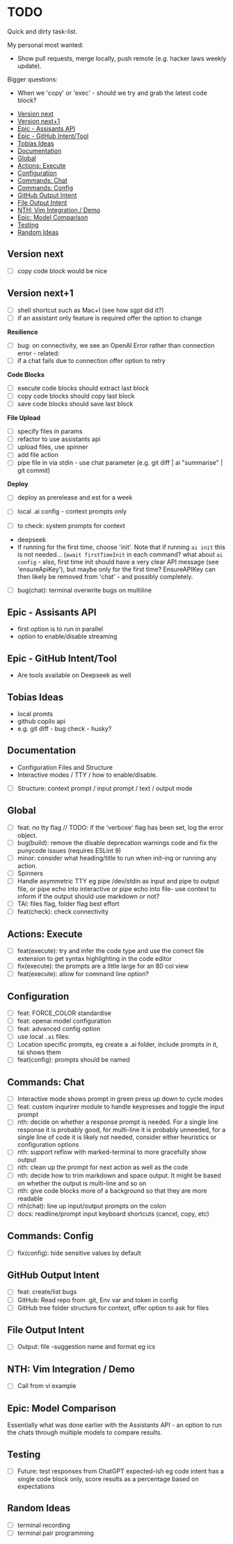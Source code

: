 # TODO

Quick and dirty task-list.

My personal most wanted:

- Show pull requests, merge locally, push remote (e.g. hacker laws weekly update).

Bigger questions:

- When we 'copy' or 'exec' - should we try and grab the latest code block?

<!-- vim-markdown-toc GFM -->

- [Version next](#version-next)
- [Version next+1](#version-next1)
- [Epic - Assisants API](#epic---assisants-api)
- [Epic - GitHub Intent/Tool](#epic---github-intenttool)
- [Tobias Ideas](#tobias-ideas)
- [Documentation](#documentation)
- [Global](#global)
- [Actions: Execute](#actions-execute)
- [Configuration](#configuration)
- [Commands: Chat](#commands-chat)
- [Commands: Config](#commands-config)
- [GitHub Output Intent](#github-output-intent)
- [File Output Intent](#file-output-intent)
- [NTH: Vim Integration / Demo](#nth-vim-integration--demo)
- [Epic: Model Comparison](#epic-model-comparison)
- [Testing](#testing)
- [Random Ideas](#random-ideas)

<!-- vim-markdown-toc -->

## Version next

- [ ] copy code block would be nice

## Version next+1

- [ ] shell shortcut such as Mac+I (see how sgpt did it?)
- [ ] if an assistant only feature is required offer the option to change

**Resilience**

- [ ] bug: on connectivity, we see an OpenAI Error rather than connection error - related:
- [ ] if a chat fails due to connection offer option to retry

**Code Blocks**

- [ ] execute code blocks should extract last block
- [ ] copy code blocks should copy last block
- [ ] save code blocks should save last block

**File Upload**

- [ ] specify files in params
- [ ] refactor to use assistants api
- [ ] upload files, use spinner
- [ ] add file action
- [ ] pipe file in via stdin - use chat parameter (e.g. git diff | ai "summarise" | git commit)

**Deploy**

- [ ] deploy as prerelease and est for a week

- [ ] local .ai config - context prompts only
- [ ] to check: system prompts for context

- deepseek
- If running for the first time, choose 'init'. Note that if running `ai init` this is not needed... (`await firstTimeInit` in each command? what about `ai config` - also, first time init should have a very clear API message (see 'ensureApiKey'), but maybe only for the first time? EnsureAPIKey can then likely be removed from 'chat' - and possibly completely.
- [ ] bug(chat): terminal overwrite bugs on multiline

## Epic - Assisants API

- first option is to run in parallel
- option to enable/disable streaming

## Epic - GitHub Intent/Tool

- Are tools available on Deepseek as well

## Tobias Ideas

- local promts
- github copilo api
- e.g. git diff - bug check - husky?

## Documentation

- Configuration Files and Structure
- Interactive modes / TTY / how to enable/disable.
- [ ] Structure: context prompt / input prompt / text / output mode

## Global

- [ ] feat: no tty flag
//  TODO: if the 'verbose' flag has been set, log the error object.
- [ ] bug(build): remove the disable deprecation warnings code and fix the punycode issues (requires ESLint 9)
- [ ] minor: consider what heading/title to run when init-ing or running any action.
- [ ] Spinners
- [ ] Handle asymmetric TTY eg pipe /dev/stdin as input and pipe to output file, or pipe echo into interactive or pipe echo into file- use context to inform if the output should use markdown or not?
- [ ] TAI: files flag, folder flag best effort
- [ ] feat(check): check connectivity

## Actions: Execute

- [ ] feat(execute): try and infer the code type and use the correct file extension to get syntax highlighting in the code editor
- [ ] fix(execute): the prompts are a little large for an 80 col view
- [ ] feat(execute): allow for command line option?

## Configuration

- [ ] feat: FORCE_COLOR standardise
- [ ] feat: openai model configuration
- [ ] feat: advanced config option
- [ ] use local `.ai` files:
- [ ] Location specific prompts, eg create a .ai folder, include prompts in it, tai shows them
- [ ] feat(config): prompts should be named

## Commands: Chat

- [ ] Interactive mode shows prompt in green press up down to cycle modes
- [ ] feat: custom inqurirer module to handle keypresses and toggle the input prompt
- [ ] nth: decide on whether a response prompt is needed. For a single line response it is probably good, for multi-line it is probably unneeded, for a single line of code it is likely not needed, consider either heuristics or configuration options
- [ ] nth: support reflow with marked-terminal to more gracefully show output
- [ ] nth: clean up the prompt for next action as well as the code
- [ ] nth: decide how to trim markdown and space output. It might be based on whether the output is multi-line and so on
- [ ] nth: give code blocks more of a background so that they are more readable
- [ ] nth(chat): line up input/output prompts on the colon
- [ ] docs: readline/prompt input keyboard shortcuts (cancel, copy, etc)

## Commands: Config

- [ ] fix(config): hide sensitive values by default

## GitHub Output Intent

- [ ] feat: create/list bugs
- [ ] GitHub: Read repo from .git, Env var and token in config
- [ ] GitHub tree folder structure for context, offer option to ask for files

## File Output Intent

- [ ] Output: file -suggestion name and format eg ics 

## NTH: Vim Integration / Demo

- [ ] Call from vi example

## Epic: Model Comparison

Essentially what was done earlier with the Assistants API - an option to run the chats through multiple models to compare results.

## Testing

- [ ] Future: test responses from ChatGPT expected-ish eg code intent has a single code block only, score results as a percentage based on expectations

## Random Ideas

- [ ] terminal recording
- [ ] terminal pair programming
